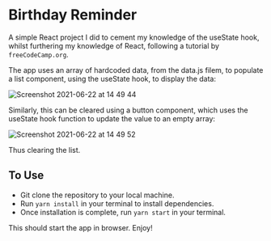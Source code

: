 # Birthday Reminder

A simple React project I did to cement my knowledge of the useState hook, whilst furthering my knowledge of React, following a tutorial by ```freeCodeCamp.org```.

The app uses an array of hardcoded data, from the data.js filem, to populate a list component, using the useState hook, to display the data:

![Screenshot 2021-06-22 at 14 49 44](https://user-images.githubusercontent.com/77449895/122936568-29b9c780-d369-11eb-88b8-d8ab4b37cf05.png)

Similarly, this can be cleared using a button component, which uses the useState hook function to update the value to an empty array:

![Screenshot 2021-06-22 at 14 49 52](https://user-images.githubusercontent.com/77449895/122937586-02172f00-d36a-11eb-842f-cb55493a0387.png)

Thus clearing the list.

## To Use

- Git clone the repository to your local machine.
- Run `yarn install` in your terminal to install dependencies.
- Once installation is complete, run `yarn start` in your terminal.

This should start the app in browser. Enjoy!
